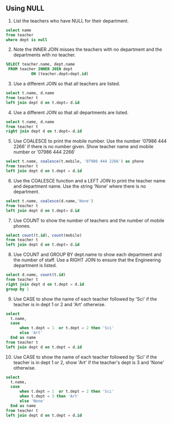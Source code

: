 ## Using NULL

1. List the teachers who have NULL for their department.

```sql
select name
from teacher
where dept is null
```

2. Note the INNER JOIN misses the teachers with no department and the departments with no teacher.

```sql
SELECT teacher.name, dept.name
 FROM teacher INNER JOIN dept
           ON (teacher.dept=dept.id)
```

3. Use a different JOIN so that all teachers are listed.
   
```sql
select t.name, d.name
from teacher t
left join dept d on t.dept= d.id
```

4. Use a different JOIN so that all departments are listed.
   
```sql
select t.name, d.name
from teacher t
right join dept d on t.dept= d.id
```

5. Use COALESCE to print the mobile number. Use the number '07986 444 2266' if there is no number given. Show teacher name and mobile number or '07986 444 2266'
   
```sql
select t.name, coalesce(t.mobile, '07986 444 2266') as phone
from teacher t 
left join dept d on t.dept = d.id
```

6. Use the COALESCE function and a LEFT JOIN to print the teacher name and department name. Use the string 'None' where there is no department.
   
```sql
select t.name, coalesce(d.name,'None')
from teacher t
left join dept d on t.dept= d.id
```

7. Use COUNT to show the number of teachers and the number of mobile phones.

```sql
select count(t.id), count(mobile)
from teacher t
left join dept d on t.dept= d.id
```

8. Use COUNT and GROUP BY dept.name to show each department and the number of staff. Use a RIGHT JOIN to ensure that the Engineering department is listed.
   
```sql
select d.name, count(t.id)
from teacher t
right join dept d on t.dept = d.id
group by 1
```

9. Use CASE to show the name of each teacher followed by 'Sci' if the teacher is in dept 1 or 2 and 'Art' otherwise.
   
```sql
select
  t.name, 
  case 
      when t.dept = 1  or t.dept = 2 then 'Sci'
      else 'Art'
  End as name
from teacher t
left join dept d on t.dept = d.id
```

10. Use CASE to show the name of each teacher followed by 'Sci' if the teacher is in dept 1 or 2, show 'Art' if the teacher's dept is 3 and 'None' otherwise.
   
```sql
select
  t.name, 
  case 
      when t.dept = 1  or t.dept = 2 then 'Sci'
      when t.dept = 3 then 'Art'
      else 'None'
  End as name
from teacher t
left join dept d on t.dept = d.id
```
